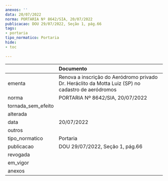 ```yaml
---
anexos: ''
data: 20/07/2022
norma: PORTARIA Nº 8642/SIA, 20/07/2022
publicacao: DOU 29/07/2022, Seção 1, pág.66
tags:
- portaria
tipo_normatico: Portaria
hide: 
- toc 
 
---
```


|                    | Documento                                                                                          |
|:-------------------|:---------------------------------------------------------------------------------------------------|
| ementa             | Renova a inscrição do Aeródromo privado Dr. Heráclito da Motta Luiz (SP) no cadastro de aeródromos |
| norma              | PORTARIA Nº 8642/SIA, 20/07/2022                                                                   |
| tornada_sem_efeito |                                                                                                    |
| alterada           |                                                                                                    |
| data               | 20/07/2022                                                                                         |
| outros             |                                                                                                    |
| tipo_normatico     | Portaria                                                                                           |
| publicacao         | DOU 29/07/2022, Seção 1, pág.66                                                                    |
| revogada           |                                                                                                    |
| em_vigor           |                                                                                                    |
| anexos             |                                                                                                    |